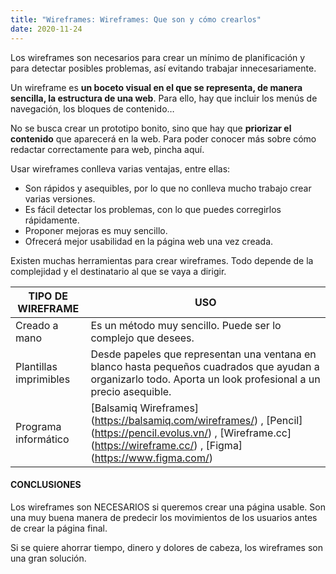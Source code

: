 ```yaml
---
title: "Wireframes: Wireframes: Que son y cómo crearlos"
date: 2020-11-24
---
```

Los wireframes son necesarios para crear un mínimo de planificación y para detectar posibles problemas, así evitando trabajar innecesariamente.

Un wireframe es **un boceto visual en el que se representa, de manera sencilla, la estructura de una web**. Para ello, hay que incluir los menús de navegación, los bloques de contenido…

No se busca crear un prototipo bonito, sino que hay que **priorizar el contenido** que aparecerá en la web. Para poder conocer más sobre cómo redactar correctamente para web, pincha aquí. 

Usar wireframes conlleva varias ventajas, entre ellas:

* Son rápidos y asequibles, por lo que no conlleva mucho trabajo crear varias versiones. 
* Es fácil detectar los problemas, con lo que puedes corregirlos rápidamente.
* Proponer mejoras es muy sencillo.
* Ofrecerá mejor usabilidad en la página web una vez creada. 

Existen muchas herramientas para crear wireframes. Todo depende de la complejidad y el destinatario al que se vaya a dirigir.

TIPO DE WIREFRAME | USO
----------------- | ---------------------
Creado a mano | Es un método muy sencillo. Puede ser lo complejo que desees.
Plantillas imprimibles | Desde papeles que representan una ventana en blanco hasta pequeños cuadrados que ayudan a organizarlo todo. Aporta un look profesional a un precio asequible. 
Programa informático | [Balsamiq Wireframes] (https://balsamiq.com/wireframes/) , [Pencil] (https://pencil.evolus.vn/) , [Wireframe.cc] (https://wireframe.cc/) , [Figma] (https://www.figma.com/) 

#### CONCLUSIONES

Los wireframes son NECESARIOS si queremos crear una página usable. Son una muy buena manera de predecir los movimientos de los usuarios antes de crear la página final. 

Si se quiere ahorrar tiempo, dinero y dolores de cabeza, los wireframes son una gran solución. 
